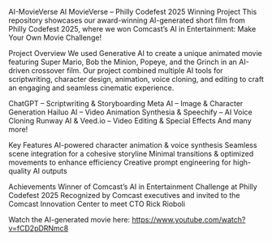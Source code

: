 AI-MovieVerse
AI MovieVerse – Philly Codefest 2025 Winning Project 
This repository showcases our award-winning AI-generated short film from Philly Codefest 2025, where we won Comcast’s AI in Entertainment: Make Your Own Movie Challenge! 

Project Overview
We used Generative AI to create a unique animated movie featuring Super Mario, Bob the Minion, Popeye, and the Grinch in an AI-driven crossover film. Our project combined multiple AI tools for scriptwriting, character design, animation, voice cloning, and editing to craft an engaging and seamless cinematic experience.

ChatGPT – Scriptwriting & Storyboarding
Meta AI – Image & Character Generation
Hailuo AI – Video Animation
Synthesia & Speechify – AI Voice Cloning
Runway AI & Veed.io – Video Editing & Special Effects
And many more!

Key Features
AI-powered character animation & voice synthesis
Seamless scene integration for a cohesive storyline
Minimal transitions & optimized movements to enhance efficiency
Creative prompt engineering for high-quality AI outputs

Achievements
Winner of Comcast’s AI in Entertainment Challenge at Philly Codefest 2025
Recognized by Comcast executives and invited to the Comcast Innovation Center to meet CTO Rick Rioboli

Watch the AI-generated movie here: https://www.youtube.com/watch?v=fCD2pDRNmc8
